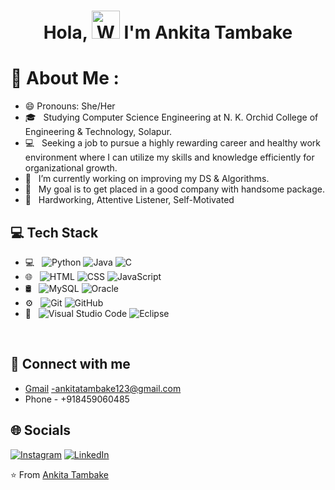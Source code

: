 <h1 align="center"> Hola, <img src="https://raw.githubusercontent.com/nixin72/nixin72/master/wave.gif" 
         alt="Waving hand animated gif"
         height="45"
         width="45" /> I'm Ankita Tambake</h1>
         
# 💫 About Me :
- 😄 Pronouns: She/Her
- 🎓 &nbsp; Studying Computer Science Engineering at N. K. Orchid College of Engineering & Technology, Solapur.
- 💻 &nbsp; Seeking a job to pursue a highly rewarding career and healthy work environment where I can utilize my skills and knowledge efficiently for organizational growth.
- 🔭 &nbsp; I’m currently working on improving my DS & Algorithms. 
- 🎯 &nbsp; My goal is to get placed in a good company with handsome package.
- 🌱 &nbsp; Hardworking, Attentive Listener, Self-Motivated

## 💻 Tech Stack
- 💻 &nbsp;
  ![Python](https://img.shields.io/badge/-Python-333333?style=flat&logo=python)
  ![Java](https://img.shields.io/badge/-Java-333333?style=flat&logo=Java&logoColor=007396)
  ![C](https://img.shields.io/badge/-C-333333?style=flat&logo=C%2B%2B&logoColor=00599C)
- 🌐 &nbsp;
  ![HTML](https://img.shields.io/badge/-HTML-333333?style=flat&logo=HTML)
  ![CSS](https://img.shields.io/badge/-CSS-333333?style=flat&logo=CSS3&logoColor=1572B6)
  ![JavaScript](https://img.shields.io/badge/-JavaScript-333333?style=flat&logo=javascript)
- 🛢 &nbsp;
  ![MySQL](https://img.shields.io/badge/-MySQL-333333?style=flat&logo=mysql)
  ![Oracle](https://img.shields.io/badge/-Oracle-333333?style=flat&logo=oracle)
- ⚙️ &nbsp;
  ![Git](https://img.shields.io/badge/-Git-333333?style=flat&logo=git)
  ![GitHub](https://img.shields.io/badge/-GitHub-333333?style=flat&logo=github)
- 🔧 &nbsp;
  ![Visual Studio Code](https://img.shields.io/badge/-Visual%20Studio%20Code-333333?style=flat&logo=visual-studio-code&logoColor=007ACC)
  ![Eclipse](https://img.shields.io/badge/-Eclipse-333333?style=flat&logo=eclipse-ide&logoColor=2C2255)

<br/>

## 🤝 Connect with me 
- [Gmail](mailto:ankitatambake123@gmail.com) -ankitatambake123@gmail.com <br/>
- Phone - +918459060485 <br/>

## 🌐 Socials
[![Instagram](https://img.shields.io/badge/Instagram-E4405F?style=for-the-badge&logo=instagram&logoColor=white)](https://www.instagram.com/ankita_tambake/) 
[![LinkedIn](https://img.shields.io/badge/LinkedIn-0077B5?style=for-the-badge&logo=linkedin&logoColor=white)](https://www.linkedin.com/in/ankita-tambake-7139231a0)

⭐️ From [Ankita Tambake](https://github.com/Ankita-2110)

